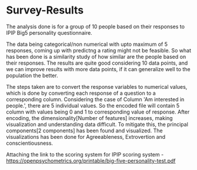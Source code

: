 # Survey-Results

The analysis done is for a group of 10 people based on their responses to IPIP Big5 personality questionnaire.

The data being categorical/non numerical with upto maximum of 5 responses, coming up with predictng a rating might not be feasible. So what has been done is a 
similarity study of how similar are the people based on their responses. The results are quite good considering 10 data points, and we can improve results with 
more data points, if it can generalize well to the population the better.

The steps taken are to convert the response variables to numerical values, which is done by converting each response of a question to a corresponding column. 
  Considering the case of Column 'Am interested in people.', there are 5 individual values. So the encoded file will contain 5 column with values being 0 and 1 
to corresponding value of response.
  After encoding, the dimensionality[Number of features] increases, making visualization and understanding data difficult. To mitigate this, the principal 
components[2 components] has been found and visualized. The visualizations has been done for Agreeableness, Extrovertion and conscientiousness.

Attaching the link to the scoring system for IPIP scoring system - https://openpsychometrics.org/printable/big-five-personality-test.pdf


